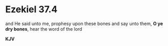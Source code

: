 # Ezekiel 37.4

and He said unto me, prophesy upon these bones and say unto them, **O ye dry bones**, hear the word of the lord

**KJV**